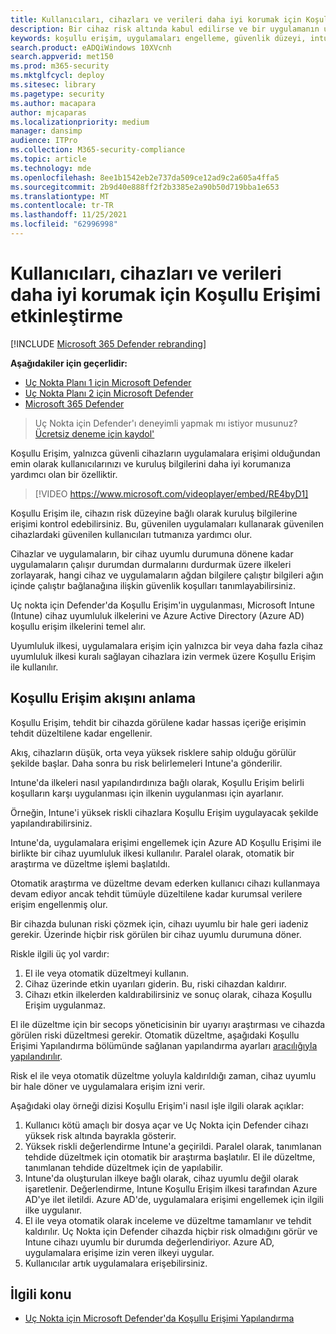 ```yaml
---
title: Kullanıcıları, cihazları ve verileri daha iyi korumak için Koşullu Erişimi etkinleştirme
description: Bir cihaz risk altında kabul edilirse ve bir uygulamanın uyumlu olmayan olarak belirlensi durumlarının uygulamanın çalışmasını engellemek için Koşullu Erişimi etkinleştir.
keywords: koşullu erişim, uygulamaları engelleme, güvenlik düzeyi, intune,
search.product: eADQiWindows 10XVcnh
search.appverid: met150
ms.prod: m365-security
ms.mktglfcycl: deploy
ms.sitesec: library
ms.pagetype: security
ms.author: macapara
author: mjcaparas
ms.localizationpriority: medium
manager: dansimp
audience: ITPro
ms.collection: M365-security-compliance
ms.topic: article
ms.technology: mde
ms.openlocfilehash: 8ee1b1542eb2e737da509ce12ad9c2a605a4ffa5
ms.sourcegitcommit: 2b9d40e888ff2f2b3385e2a90b50d719bba1e653
ms.translationtype: MT
ms.contentlocale: tr-TR
ms.lasthandoff: 11/25/2021
ms.locfileid: "62996998"
---
```

# <a name="enable-conditional-access-to-better-protect-users-devices-and-data"></a>Kullanıcıları, cihazları ve verileri daha iyi korumak için Koşullu Erişimi etkinleştirme

[!INCLUDE [Microsoft 365 Defender rebranding](../../includes/microsoft-defender.md)]

**Aşağıdakiler için geçerlidir:**
- [Uç Nokta Planı 1 için Microsoft Defender](https://go.microsoft.com/fwlink/p/?linkid=2154037)
- [Uç Nokta Planı 2 için Microsoft Defender](https://go.microsoft.com/fwlink/?linkid=2154037)
- [Microsoft 365 Defender](https://go.microsoft.com/fwlink/?linkid=2118804)

> Uç Nokta için Defender'ı deneyimli yapmak mı istiyor musunuz? [Ücretsiz deneme için kaydol'](https://signup.microsoft.com/create-account/signup?products=7f379fee-c4f9-4278-b0a1-e4c8c2fcdf7e&ru=https://aka.ms/MDEp2OpenTrial?ocid=docs-wdatp-conditionalaccess-abovefoldlink)

Koşullu Erişim, yalnızca güvenli cihazların uygulamalara erişimi olduğundan emin olarak kullanıcılarınızı ve kuruluş bilgilerini daha iyi korumanıza yardımcı olan bir özelliktir.

> [!VIDEO https://www.microsoft.com/videoplayer/embed/RE4byD1]

Koşullu Erişim ile, cihazın risk düzeyine bağlı olarak kuruluş bilgilerine erişimi kontrol edebilirsiniz. Bu, güvenilen uygulamaları kullanarak güvenilen cihazlardaki güvenilen kullanıcıları tutmanıza yardımcı olur.

Cihazlar ve uygulamaların, bir cihaz uyumlu durumuna dönene kadar uygulamaların çalışır durumdan durmalarını durdurmak üzere ilkeleri zorlayarak, hangi cihaz ve uygulamaların ağdan bilgilere çalıştır bilgileri ağın içinde çalıştır bağlanağına ilişkin güvenlik koşulları tanımlayabilirsiniz.

Uç nokta için Defender'da Koşullu Erişim'in uygulanması, Microsoft Intune (Intune) cihaz uyumluluk ilkelerini ve Azure Active Directory (Azure AD) koşullu erişim ilkelerini temel alır.

Uyumluluk ilkesi, uygulamalara erişim için yalnızca bir veya daha fazla cihaz uyumluluk ilkesi kuralı sağlayan cihazlara izin vermek üzere Koşullu Erişim ile kullanılır.

## <a name="understand-the-conditional-access-flow"></a>Koşullu Erişim akışını anlama

Koşullu Erişim, tehdit bir cihazda görülene kadar hassas içeriğe erişimin tehdit düzeltilene kadar engellenir.

Akış, cihazların düşük, orta veya yüksek risklere sahip olduğu görülür şekilde başlar. Daha sonra bu risk belirlemeleri Intune'a gönderilir.

Intune'da ilkeleri nasıl yapılandırdınıza bağlı olarak, Koşullu Erişim belirli koşulların karşı uygulanması için ilkenin uygulanması için ayarlanır.

Örneğin, Intune'i yüksek riskli cihazlara Koşullu Erişim uygulayacak şekilde yapılandırabilirsiniz.

Intune'da, uygulamalara erişimi engellemek için Azure AD Koşullu Erişimi ile birlikte bir cihaz uyumluluk ilkesi kullanılır. Paralel olarak, otomatik bir araştırma ve düzeltme işlemi başlatıldı.

 Otomatik araştırma ve düzeltme devam ederken kullanıcı cihazı kullanmaya devam ediyor ancak tehdit tümüyle düzeltilene kadar kurumsal verilere erişim engellenmiş olur.

Bir cihazda bulunan riski çözmek için, cihazı uyumlu bir hale geri iadeniz gerekir. Üzerinde hiçbir risk görülen bir cihaz uyumlu durumuna döner.

Riskle ilgili üç yol vardır:

1. El ile veya otomatik düzeltmeyi kullanın.
2. Cihaz üzerinde etkin uyarıları giderin. Bu, riski cihazdan kaldırır.
3. Cihazı etkin ilkelerden kaldırabilirsiniz ve sonuç olarak, cihaza Koşullu Erişim uygulanmaz.

El ile düzeltme için bir secops yöneticisinin bir uyarıyı araştırması ve cihazda görülen riski düzeltmesi gerekir. Otomatik düzeltme, aşağıdaki Koşullu Erişimi Yapılandırma bölümünde sağlanan yapılandırma ayarları [aracılığıyla yapılandırılır](configure-conditional-access.md).

Risk el ile veya otomatik düzeltme yoluyla kaldırıldığı zaman, cihaz uyumlu bir hale döner ve uygulamalara erişim izni verir.

Aşağıdaki olay örneği dizisi Koşullu Erişim'i nasıl işle ilgili olarak açıklar:

1. Kullanıcı kötü amaçlı bir dosya açar ve Uç Nokta için Defender cihazı yüksek risk altında bayrakla gösterir.
2. Yüksek riskli değerlendirme Intune'a geçirildi. Paralel olarak, tanımlanan tehdide düzeltmek için otomatik bir araştırma başlatılır. El ile düzeltme, tanımlanan tehdide düzeltmek için de yapılabilir.
3. Intune'da oluşturulan ilkeye bağlı olarak, cihaz uyumlu değil olarak işaretlenir. Değerlendirme, Intune Koşullu Erişim ilkesi tarafından Azure AD'ye ilet iletildi. Azure AD'de, uygulamalara erişimi engellemek için ilgili ilke uygulanır.
4. El ile veya otomatik olarak inceleme ve düzeltme tamamlanır ve tehdit kaldırılır. Uç Nokta için Defender cihazda hiçbir risk olmadığını görür ve Intune cihazı uyumlu bir durumda değerlendiriyor. Azure AD, uygulamalara erişime izin veren ilkeyi uygular.
5. Kullanıcılar artık uygulamalara erişebilirsiniz.

## <a name="related-topic"></a>İlgili konu

- [Uç Nokta için Microsoft Defender'da Koşullu Erişimi Yapılandırma](configure-conditional-access.md)
